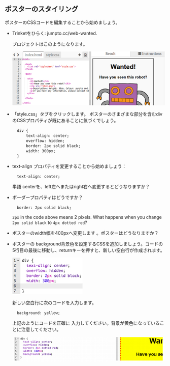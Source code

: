 ## ポスターのスタイリング

ポスターのCSSコードを編集することから始めましょう。

+ Trinketをひらく: jumpto.cc/web-wanted.
    
    プロジェクトはこのようになります。
    
    ![スクリーンショット](images/wanted-starter.png)

+ 「style.css」タブをクリックします。 ポスターのさまざまな部分を含むdivのCSSプロパティが既にあることに気づくでしょう。
    
        div {
            text-align: center;
            overflow: hidden;
            border: 2px solid black;
            width: 300px;
        }   
        

+ text-align プロパティを変更することから始めましょう：
    
        text-align: center;
        
    
    単語 centerを、left左へまたはright右へ変更するとどうなりますか？ 

+ ボーダープロパティはどうですか？
    
        border: 2px solid black;
        
    
    `2px` in the code above means 2 pixels. What happens when you change `2px solid black` to `4px dotted red`?

+ ポスターのwidth幅を400pxへ変更します 。ポスターはどうなりますか？

+ ポスターの background背景色を設定するCSSを追加しましょう。コードの5行目の最後に移動し、returnキーを押すと、新しい空白行が作成されます。
    
    ![スクリーンショット](images/wanted-newline.png)
    
    新しい空白行に次のコードを入力します。
    
        background: yellow;
        
    
    上記のようにコードを正確に 入力してください。背景が黄色になっていることに注意してください。
    
    ![スクリーンショット](images/wanted-background.png)